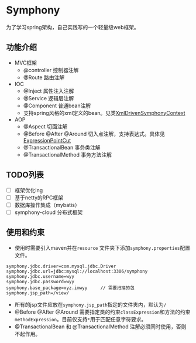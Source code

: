 # Symphony 

为了学习spring架构，自己实践写的一个轻量级web框架。

## 功能介绍

- MVC框架
  - @controller 控制器注解
  - @Route 路由注解
- IOC 
  - @Inject 属性注入注解
  - @Service 逻辑层注解
  - @Component 普通bean注解
  - 支持spring风格的xml定义的bean。见类[XmlDrivenSymphonyContext](https://github.com/IMWYY/Symphony/blob/master/symphony-core/src/main/java/xyz/imwyy/symphony/context/XmlDrivenSymphonyContext.java)
- AOP
  - @Aspect 切面注解
  - @Before @After @Around 切入点注解，支持表达式。具体见[ExpressionPointCut](https://github.com/IMWYY/Symphony/blob/master/symphony-core/src/main/java/xyz/imwyy/symphony/aop/advisor/ExpressionPointCut.java)
  - @TransactionalBean 事务类注解
  - @TransactionalMethod 事务方法注解

## TODO列表

- [ ] 框架优化ing
- [ ] 基于netty的RPC框架
- [ ] 数据库操作集成（mybatis）
- [ ] symphony-cloud 分布式框架

## 使用和约束

- 使用时需要引入maven并在`resource` 文件夹下添加`symphony.properties`配置文件。

```properties
symphony.jdbc.driver=com.mysql.jdbc.Driver
symphony.jdbc.url=jdbc:mysql://localhost:3306/symphony
symphony.jdbc.username=wyy
symphony.jdbc.password=wyy		
symphony.base_package=xyz.imwyy		// 需要扫描的包
symphony.jsp_path=/view/			
```

- 所有的jsp文件应放在`symphony.jsp_path`指定的文件夹内，默认为`/`
- @Before @After @Around 需要指定类的约束`classExpression`和方法的约束`methodExpression`。目前仅支持`*`用于匹配任意字符要求。
- @TransactionalBean 和 @TransactionalMethod 注解必须同时使用，否则不起作用。

